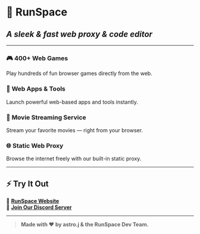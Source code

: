 # **🚀 RunSpace**

## *A sleek & fast web proxy & code editor*

---

### 🎮 **400+ Web Games**
Play hundreds of fun browser games directly from the web.

### 🚀 **Web Apps & Tools**
Launch powerful web-based apps and tools instantly.

### 🧩 **Movie Streaming Service**
Stream your favorite movies — right from your browser.

### 🌐 **Static Web Proxy**
Browse the internet freely with our built-in static proxy.

---

## ⚡ Try It Out
🔗 [**RunSpace Website**](https://runspace.site)  
💬 [**Join Our Discord Server**](https://discord.gg/DgyEMz99uE)

---

> **Made with ❤️ by astro.j & the RunSpace Dev Team.**
